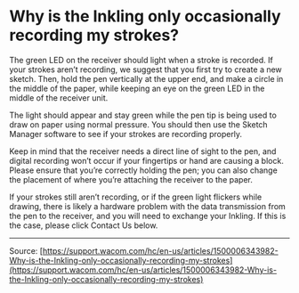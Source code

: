 # Why is the Inkling only occasionally recording my strokes?

The green LED on the receiver should light when a stroke is recorded. If your strokes aren’t recording, we suggest that you first try to create a new sketch. Then, hold the pen vertically at the upper end, and make a circle in the middle of the paper, while keeping an eye on the green LED in the middle of the receiver unit.


The light should appear and stay green while the pen tip is being used to draw on paper using normal pressure. You should then use the Sketch Manager software to see if your strokes are recording properly.


Keep in mind that the receiver needs a direct line of sight to the pen, and digital recording won’t occur if your fingertips or hand are causing a block. Please ensure that you’re correctly holding the pen; you can also change the placement of where you’re attaching the receiver to the paper.


If your strokes still aren’t recording, or if the green light flickers while drawing, there is likely a hardware problem with the data transmission from the pen to the receiver, and you will need to exchange your Inkling. If this is the case, please click Contact Us below.

---
Source: [https://support.wacom.com/hc/en-us/articles/1500006343982-Why-is-the-Inkling-only-occasionally-recording-my-strokes](https://support.wacom.com/hc/en-us/articles/1500006343982-Why-is-the-Inkling-only-occasionally-recording-my-strokes)
